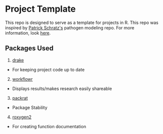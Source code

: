 # Project Template

This repo is designed to serve as a template for projects in R. This repo was inspired by [Patrick Schratz's](https://github.com/pat-s/pathogen-modeling) pathogen modeling repo. For more information, look [here](https://rawcdn.githack.com/johnmorehouse/workflow_template/32ce3467ef518a5636c52a8cc83cf66facf88622/docs/example_report.html).


## Packages Used

1. [drake](https://github.com/ropensci/drake)

  - For keeping project code up to date

2. [workflowr](https://github.com/jdblischak/workflowr)

  - Displays results/makes research easily shareable

3. [packrat](https://github.com/rstudio/packrat)

  - Package Stability

4. [roxygen2](https://github.com/yihui/roxygen2)

  - For creating function documentation

